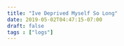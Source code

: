 ```yaml
---
title: "Ive Deprived Myself So Long"
date: 2019-05-02T04:47:15-07:00
draft: false
tags : ["logs"]
---
```

